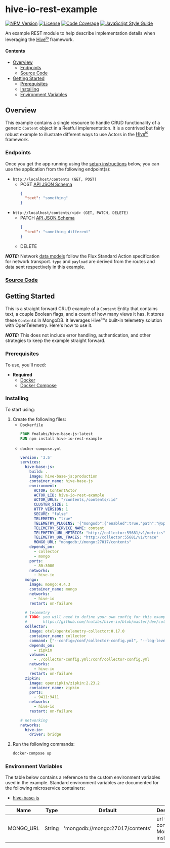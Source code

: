 # hive-io-rest-example

[![NPM Version][npm-image]][npm-url]
[![License][license-image]][license-url]
[![Code Coverage][codecov-image]][codecov-url]
[![JavaScript Style Guide][style-image]][style-url]

An example REST module to help describe implementation details when leveraging the [Hive<sup>io</sup>](https://hiveframework.io) framework.

#### Contents

- [Overview](#overview)
    - [Endpoints](#endpoints)
    - [Source Code](#source-code)
- [Getting Started](#getting-started)
    - [Prerequisites](#prerequisites)
    - [Installing](#installing)
    - [Environment Variables](#environment-variables)

## Overview

This example contains a single resource to handle CRUD functionality of a generic `Content` object in a Restful implementation. It is a contrived but fairly robust example to illustrate different ways to use Actors in the [Hive<sup>io</sup>](https://hiveframework.io) framework.

### Endpoints

Once you get the app running using the [setup instructions](#getting-started) below, you can use the application from the following endpoint(s):

- `http://localhost/contents (GET, POST)`
    - POST [API JSON Schema](https://github.com/fnalabs/hive-io/blob/master/packages/hive-js-rest-example/src/schemas/json/Content.json)
        ```json
        {
          "text": "something"
        }
        ```
- `http://localhost/contents/<id> (GET, PATCH, DELETE)`
    - PATCH [API JSON Schema](https://github.com/fnalabs/hive-io/blob/master/packages/hive-js-rest-example/src/schemas/json/Content.json)
        ```json
        {
          "text": "something different"
        }
        ```
    - DELETE

***NOTE:*** Network [data models](https://hiveframework.io/model) follow the Flux Standard Action specification for network transport. `type` and `payload` are derived from the routes and data sent respectively in this example.

### [Source Code](https://github.com/fnalabs/hive-io/tree/master/packages/hive-js-rest-example)

## Getting Started

This is a straight forward CRUD example of a `Content` Entity that contains text, a couple Boolean flags, and a count of how many views it has. It stores these `Content`s in MongoDB. It leverages Hive<sup>io</sup>'s built-in telemetry solution with OpenTelemetry. Here's how to use it.

***NOTE:*** This does not include error handling, authentication, and other strategies to keep the example straight forward.

### Prerequisites

To use, you'll need:

- **Required**
    - [Docker](https://www.docker.com)
    - [Docker Compose](https://docs.docker.com/compose/)

### Installing

To start using:

1. Create the following files:
    - `Dockerfile`
        ```dockerfile
        FROM fnalabs/hive-base-js:latest
        RUN npm install hive-io-rest-example
        ```
    - `docker-compose.yml`
        ```yml
        version: '3.5'
        services:
          hive-base-js:
            build: .
            image: hive-base-js:production
            container_name: hive-base-js
            environment:
              ACTOR: ContentActor
              ACTOR_LIB: hive-io-rest-example
              ACTOR_URLS: "/contents,/contents/:id"
              CLUSTER_SIZE: 1
              HTTP_VERSION: 1
              SECURE: "false"
              TELEMETRY: "true"
              TELEMETRY_PLUGINS: '{"mongodb":{"enabled":true,"path":"@opentelemetry/plugin-mongodb"},"mongoose":{"enabled":true,"path":"@wdalmut/opentelemetry-plugin-mongoose"}}'
              TELEMETRY_SERVICE_NAME: content
              TELEMETRY_URL_METRICS: "http://collector:55681/v1/metrics"
              TELEMETRY_URL_TRACES: "http://collector:55681/v1/trace"
              MONGO_URL: "mongodb://mongo:27017/contents"
            depends_on:
              - collector
              - mongo
            ports:
              - 80:3000
            networks:
              - hive-io
          mongo:
            image: mongo:4.4.3
            container_name: mongo
            networks:
              - hive-io
            restart: on-failure

          # telemetry
          # TODO: you will need to define your own config for this example
          #       https://github.com/fnalabs/hive-io/blob/master/dev/collector/collector-config.yml
          collector:
            image: otel/opentelemetry-collector:0.17.0
            container_name: collector
            command: ["--config=/conf/collector-config.yml", "--log-level=ERROR"]
            depends_on:
              - zipkin
            volumes:
              - ./collector-config.yml:/conf/collector-config.yml
            networks:
              - hive-io
            restart: on-failure
          zipkin:
            image: openzipkin/zipkin:2.23.2
            container_name: zipkin
            ports:
              - 9411:9411
            networks:
              - hive-io
            restart: on-failure

        # networking
        networks:
          hive-io:
            driver: bridge
        ```
2. Run the following commands:
    ```sh
    docker-compose up
    ```

### Environment Variables

The table below contains a reference to the custom environment variables used in the example. Standard environment variables are documented for the following microservice containers:

- [hive-base-js](https://github.com/fnalabs/hive-io/tree/master/containers/hive-base-js#environment-variables)

Name       | Type    | Default                           | Description
---------- | ------- | --------------------------------- | -----------------------------------
MONGO_URL  | String  | 'mongodb://mongo:27017/contents'  | url to connect to MongoDB instance

[npm-image]: https://img.shields.io/npm/v/hive-io-rest-example.svg
[npm-url]: https://www.npmjs.com/package/hive-io-rest-example

[license-image]: https://img.shields.io/badge/License-Apache%202.0-blue.svg
[license-url]: https://github.com/fnalabs/hive-io/blob/master/packages/hive-js-rest-example/LICENSE

[codecov-image]: https://codecov.io/gh/fnalabs/hive-io/branch/master/graph/badge.svg
[codecov-url]: https://codecov.io/gh/fnalabs/hive-io

[style-image]: https://img.shields.io/badge/code_style-standard-brightgreen.svg
[style-url]: https://standardjs.com
